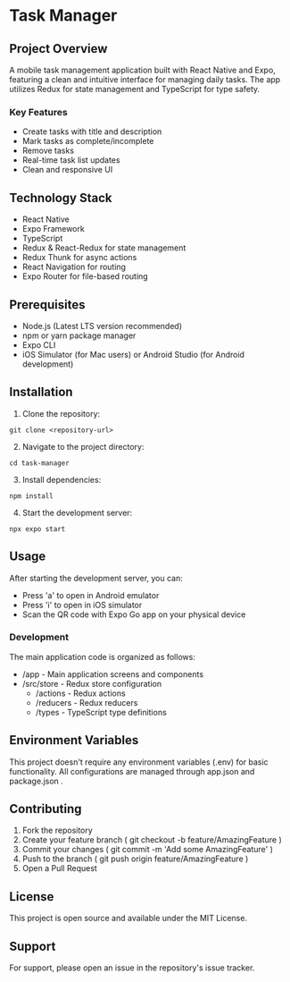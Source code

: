 # Task Manager
## Project Overview
A mobile task management application built with React Native and Expo, featuring a clean and intuitive interface for managing daily tasks. The app utilizes Redux for state management and TypeScript for type safety.

### Key Features
- Create tasks with title and description
- Mark tasks as complete/incomplete
- Remove tasks
- Real-time task list updates
- Clean and responsive UI
## Technology Stack
- React Native
- Expo Framework
- TypeScript
- Redux & React-Redux for state management
- Redux Thunk for async actions
- React Navigation for routing
- Expo Router for file-based routing
## Prerequisites
- Node.js (Latest LTS version recommended)
- npm or yarn package manager
- Expo CLI
- iOS Simulator (for Mac users) or Android Studio (for Android development)
## Installation
1. Clone the repository:
```
git clone <repository-url>
```
2. Navigate to the project directory:
```
cd task-manager
```
3. Install dependencies:
```
npm install
```
4. Start the development server:
```
npx expo start
```
## Usage
After starting the development server, you can:

- Press 'a' to open in Android emulator
- Press 'i' to open in iOS simulator
- Scan the QR code with Expo Go app on your physical device
### Development
The main application code is organized as follows:

- /app - Main application screens and components
- /src/store - Redux store configuration
  - /actions - Redux actions
  - /reducers - Redux reducers
  - /types - TypeScript type definitions
## Environment Variables
This project doesn't require any environment variables (.env) for basic functionality. All configurations are managed through app.json and package.json .

## Contributing
1. Fork the repository
2. Create your feature branch ( git checkout -b feature/AmazingFeature )
3. Commit your changes ( git commit -m 'Add some AmazingFeature' )
4. Push to the branch ( git push origin feature/AmazingFeature )
5. Open a Pull Request
## License
This project is open source and available under the MIT License.

## Support
For support, please open an issue in the repository's issue tracker.